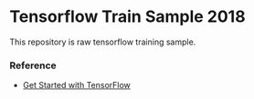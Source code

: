 # Tensorflow Train Sample 2018

This repository is raw tensorflow training sample.

### Reference
- [Get Started with TensorFlow](https://www.tensorflow.org/tutorials/)
